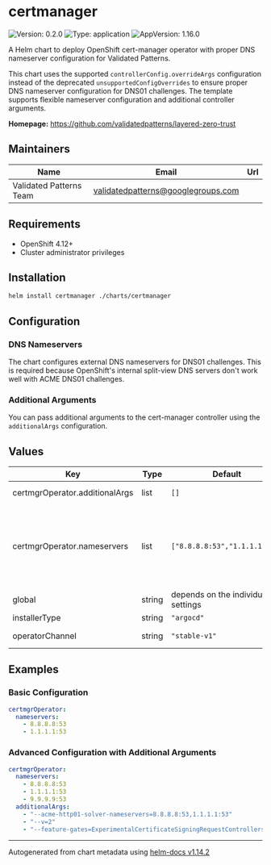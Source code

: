 # certmanager

![Version: 0.2.0](https://img.shields.io/badge/Version-0.2.0-informational?style=flat-square) ![Type: application](https://img.shields.io/badge/Type-application-informational?style=flat-square) ![AppVersion: 1.16.0](https://img.shields.io/badge/AppVersion-1.16.0-informational?style=flat-square)

A Helm chart to deploy OpenShift cert-manager operator with proper DNS nameserver configuration for Validated Patterns.

This chart uses the supported `controllerConfig.overrideArgs` configuration instead of the deprecated `unsupportedConfigOverrides` to ensure proper DNS nameserver configuration for DNS01 challenges. The template supports flexible nameserver configuration and additional controller arguments.

**Homepage:** <https://github.com/validatedpatterns/layered-zero-trust>

## Maintainers

| Name | Email | Url |
| ---- | ------ | --- |
| Validated Patterns Team | <validatedpatterns@googlegroups.com> |  |

## Requirements

- OpenShift 4.12+
- Cluster administrator privileges

## Installation

```bash
helm install certmanager ./charts/certmanager
```

## Configuration

### DNS Nameservers

The chart configures external DNS nameservers for DNS01 challenges. This is required because OpenShift's internal split-view DNS servers don't work well with ACME DNS01 challenges.

### Additional Arguments

You can pass additional arguments to the cert-manager controller using the `additionalArgs` configuration.

## Values

| Key | Type | Default | Description |
|-----|------|---------|-------------|
| certmgrOperator.additionalArgs | list | `[]` | Additional arguments to pass to the cert-manager controller (optional) |
| certmgrOperator.nameservers | list | `["8.8.8.8:53","1.1.1.1:53"]` | List of DNS server (ip:port strings) to be used when doing DNS01 challenges (Defaults to [8.8.8.8:53, 1.1.1.1:53]) These two are needed because the DNS01 ACME solver needs outside DNS servers and won't really work with openshift's internal split-view DNS servers https://cert-manager.io/docs/configuration/acme/dns01/#setting-nameservers-for-dns01-self-check |
| global | string | depends on the individual settings | Dictionary of the global settings to configure this chart |
| installerType | string | `"argocd"` | Type of installer being used (argocd, helm, etc.) |
| operatorChannel | string | `"stable-v1"` | String the channel to install cert-manager from (Defaults to "stable-v1") |

## Examples

### Basic Configuration

```yaml
certmgrOperator:
  nameservers:
    - 8.8.8.8:53
    - 1.1.1.1:53
```

### Advanced Configuration with Additional Arguments

```yaml
certmgrOperator:
  nameservers:
    - 8.8.8.8:53
    - 1.1.1.1:53
    - 9.9.9.9:53
  additionalArgs:
    - "--acme-http01-solver-nameservers=8.8.8.8:53,1.1.1.1:53"
    - "--v=2"
    - "--feature-gates=ExperimentalCertificateSigningRequestControllers=true"
```

----------------------------------------------
Autogenerated from chart metadata using [helm-docs v1.14.2](https://github.com/norwoodj/helm-docs/releases/v1.14.2) 